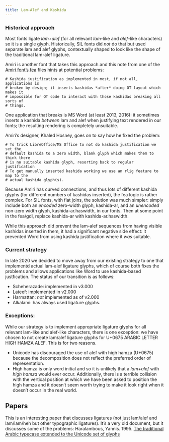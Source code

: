 ```yaml
---
title: Lam-Alef and Kashida
---
```


### Historical approach

Most fonts ligate _lam+alef_ (for all relevant *lam*-like and *alef*-like characters) so it is a single glyph. Historically, SIL fonts did _not_ do that but used separate lam and alef glyphs, contextually shaped to look like the shape of the traditional lam-alef ligature.

Amiri is another font that takes this approach and this note from one of the [Amiri font’s fea](https://github.com/aliftype/amiri/blob/main/sources/kashida.fea) files hints at potential problems:

```
# Kashida justification as implemented in most, if not all, applications is
# broken by design; it inserts kashidas *after* doing OT layout which makes it
# impossible for OT code to interact with those kashidas breaking all sorts of
# things.
```

One application that breaks is MS Word (at least 2013, 2016): it sometimes inserts a kashida _between_ lam and alef when justifying text rendered in our fonts; the resulting rendering is completely unsuitable.

Amiri’s designer, Khaled Hosney, goes on to say how he fixed the problem:

```
# To trick LibreOffice/MS Office to not do kashida justification we set the
# default kashida to a zero width, blank glyph which makes them to think there
# is no suitable kashida glyph, resorting back to regular justification
# To get manually inserted kashida working we use an rlig feature to map to the
# actual kashida glyph(s).
```

Because Amiri has curved connections, and thus lots of different kashida glyphs (for different numbers of kashidas inserted), the fea logic is rather complex. For SIL fonts, with flat joins, the solution was much simpler: simply include both an _encoded_ zero-width glyph, kashida-ar, and an _unencoded_ non-zero width glyph, kashida-ar.haswidth, in our fonts. Then at some point in the fea/gdl, replace kashida-ar with kashida-ar.haswidth.

While this approach did prevent the lam-alef sequences from having visible kashidas inserted in them, it had a significant negative side effect: it prevented Word from using kashida justification where it _was_ suitable.

### Current strategy
In late 2020 we decided to move away from our existing strategy to one that implementd actual lam-alef ligature glyphs, which of course both fixes the problems and allows applications like Word to use kashida-based justfication. The status of our transition is as follows:

* Scheherazade: implemented in v3.000
* Lateef: implemented in v2.000
* Harmattan: _not_ implemented as of v2.000
* Alkalami: has always used ligature glyphs.

### Exceptions:

While our strategy is to implement appropriate ligature glyphs for all relevant lam-like and alef-like characters, there is one exception: we have chosen to not create lam/alef ligature glyphs for U+0675 ARABIC LETTER HIGH HAMZA ALEF. This is for two reasons. 

* Unicode has discouraged the use of alef with high hamza (U+0675) because the decomposition does not reflect the preferred order of representation. 
* High hamza is only word initial and so it is unlikely that a _lam+alef_ with _high hamza_ would ever occur. Additionally, there is a terrible collision with the vertical position at which we have been asked to position the high hamza and it doesn’t seem worth trying to make it look right when it doesn’t occur in the real world. 

## Papers

This is an interesting paper that discusses ligatures (not just lam/alef and lam/lam/heh but other typographic ligatures). It’s a very old document, but it discusses some of the problems: Haralambous, Yannis. 1995. [The traditional Arabic typecase extended to the Unicode set of glyphs](https://www.academia.edu/733363/The_traditional_Arabic_typecase_extended_to_the_Unicode_set_of_glyphs?email_work_card=title)
